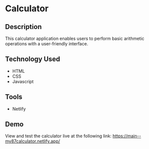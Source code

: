 # Calculator

## Description
This calculator application enables users to perform basic arithmetic operations with a user-friendly interface.

## Technology Used
- HTML
- CSS
- Javascript

## Tools
- Netlify

## Demo
View and test the calculator live at the following link: https://main--my87calculator.netlify.app/